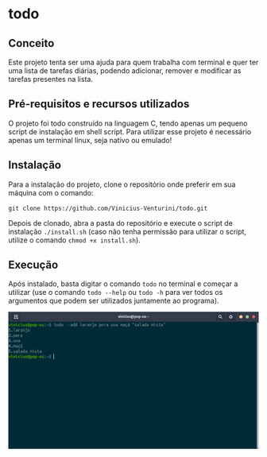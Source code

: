 # todo

## Conceito

Este projeto tenta ser uma ajuda para quem trabalha com terminal e quer ter uma lista de tarefas diárias, podendo adicionar, remover e modificar as tarefas presentes na lista.

## Pré-requisitos e recursos utilizados

O projeto foi todo construído na linguagem C, tendo apenas um pequeno script de instalação em shell script. Para utilizar esse projeto é necessário apenas um terminal linux, seja nativo ou emulado!

## Instalação

Para a instalação do projeto, clone o repositório onde preferir em sua máquina com o comando:
```
git clone https://github.com/Vinicius-Venturini/todo.git
```
Depois de clonado, abra a pasta do repositório e execute o script de instalação ```./install.sh``` (caso não tenha permissão para utilizar o script, utilize o comando ```chmod +x install.sh```).

## Execução

Após instalado, basta digitar o comando ```todo``` no terminal e começar a utilizar (use o comando ```todo --help``` ou ```todo -h``` para ver todos os argumentos que podem ser utilizados juntamente ao programa).

<p align="center">
  <img src="https://github.com/Vinicius-Venturini/todo/blob/main/todo-add.png">
</p>
